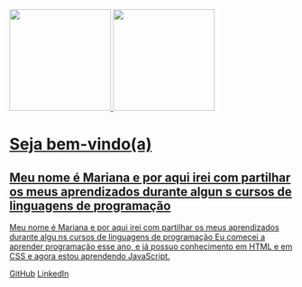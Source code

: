 <div>
<a href="https://github.com/Maribarboza">
<img loading="lazy" height="180em" src="https://github-readme-stats.vercel.app/api/top-langs/?username=Maribarboza&layout=compact&langs_count=7&theme=dracula"/>
<img loading="lazy" height="180em" src="https://github-readme-stats.vercel.app/api?Maribarboza&show_icons=true&theme=dracula&include_all_commits=true&count_private=true"/>
</div>
 <h1>Seja bem-vindo(a)</h1>
<h2> Meu nome é Mariana e por aqui irei com partilhar os meus aprendizados durante algun s cursos de linguagens de programação </h2

<h2>Meu nome é Mariana e por aqui irei com partilhar os meus aprendizados durante algu ns cursos de linguagens de programação </h2

<p>Eu comecei a aprender programação esse ano, e já possuo conhecimento em HTML e em CSS e agora estou aprendendo JavaScript.</p>
<a href="https://github.com/Maribarboza" target="_blank">GitHub</a>
<a href="https://br.linkedin.com/in/marianabarboza11 " target="_blank">LinkedIn</a>
